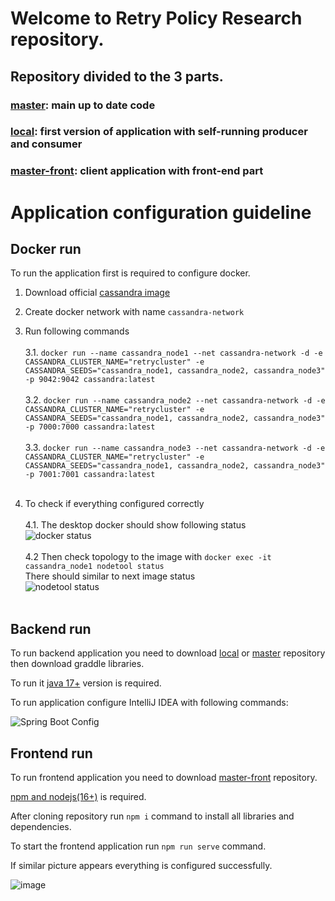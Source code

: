 # Welcome to Retry Policy Research repository. 

## Repository divided to the 3 parts. <br>
### [master](https://github.com/suspicio/RetryPolicyResearch): main up to date code <br>
### [local](https://github.com/suspicio/RetryPolicyResearch/tree/local): first version of application with self-running producer and consumer <br>
### [master-front](https://github.com/suspicio/RetryPolicyResearch/tree/master-front): client application with front-end part <br>

# Application configuration guideline<br>
## Docker run
To run the application first is required to configure docker. <br>

1. Download official [cassandra image](https://hub.docker.com/_/cassandra)<br>

2. Create docker network with name `cassandra-network`

3. Run following commands<br><br>
3.1. `docker run --name cassandra_node1 --net cassandra-network -d -e CASSANDRA_CLUSTER_NAME="retrycluster" -e CASSANDRA_SEEDS="cassandra_node1, cassandra_node2, cassandra_node3" -p 9042:9042 cassandra:latest`<br><br>
3.2. `docker run --name cassandra_node2 --net cassandra-network -d -e CASSANDRA_CLUSTER_NAME="retrycluster" -e CASSANDRA_SEEDS="cassandra_node1, cassandra_node2, cassandra_node3" -p 7000:7000 cassandra:latest`<br><br>
3.3. `docker run --name cassandra_node3 --net cassandra-network -d -e CASSANDRA_CLUSTER_NAME="retrycluster" -e CASSANDRA_SEEDS="cassandra_node1, cassandra_node2, cassandra_node3" -p 7001:7001 cassandra:latest`<br><br>

4. To check if everything configured correctly<br><br>
4.1. The desktop docker should show following status<br>
![docker status](https://user-images.githubusercontent.com/74540366/214795101-82b26eb0-2334-4499-841e-d4bce40c4dc8.png)<br><br>
4.2 Then check topology to the image with `docker exec -it cassandra_node1 nodetool status`<br>
There should similar to next image status<br>
![nodetool status](https://user-images.githubusercontent.com/74540366/214797160-4e273315-ff03-4849-8b00-00d1bd2443dd.png)
<br><br>
## Backend run<br>
To run backend application you need to download [local](https://github.com/suspicio/RetryPolicyResearch/tree/local) or [master](https://github.com/suspicio/RetryPolicyResearch) repository then download graddle libraries.<br>

To run it [java 17+](https://www.oracle.com/java/technologies/javase/jdk15-archive-downloads.html) version is required.<br>

To run application configure IntelliJ IDEA with following commands:<br>

![Spring Boot Config](https://user-images.githubusercontent.com/74540366/214797018-c6f2ba65-16ec-46d4-afa5-ec26dcd32ebe.png)

## Frontend run<br>
To run frontend application you need to download [master-front](https://github.com/suspicio/RetryPolicyResearch/tree/master-front) repository.<br>

[npm and nodejs(16+)](https://nodejs.org/dist/v16.16.0/) is required.<br>

After cloning repository run `npm i` command to install all libraries and dependencies.<br>

To start the frontend application run `npm run serve` command.<br>

If similar picture appears everything is configured successfully.<br>

![image](https://user-images.githubusercontent.com/74540366/214799322-7526cb48-33dc-4a8e-8a73-0a3b303e7035.png)

